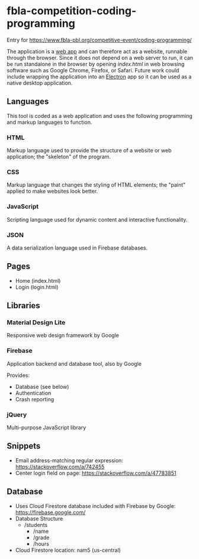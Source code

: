 # fbla-competition-coding-programming
 Entry for https://www.fbla-pbl.org/competitive-event/coding-programming/

The application is a [web app](https://en.wikipedia.org/wiki/Web_application) and can therefore act as a website, runnable through the browser. Since it does not depend on a web server to run, it can be run standalone in the browser by opening *index.html* in web browsing software such as Google Chrome, Firefox, or Safari. Future work could include wrapping the application into an [Electron](https://electronjs.org/) app so it can be used as a native desktop application.

## Languages

This tool is coded as a web application and uses the following programming and markup languages to function.

### HTML
Markup language used to provide the structure of a website or web application; the "skeleton" of the program.

### CSS
Markup language that changes the styling of HTML elements; the "paint" applied to make websites look better.

### JavaScript
Scripting language used for dynamic content and interactive functionality.

### JSON
A data serialization language used in Firebase databases.

## Pages

 - Home (index.html)
 - Login (login.html)

## Libraries

### Material Design Lite
Responsive web design framework by Google

### Firebase
Application backend and database tool, also by Google

Provides:
- Database (see below)
- Authentication
- Crash reporting

### jQuery
Multi-purpose JavaScript library

## Snippets

 - Email address-matching regular expression: https://stackoverflow.com/a/742455
 - Center login field on page: https://stackoverflow.com/a/47783851

## Database

 - Uses Cloud Firestore database included with Firebase by Google: https://firebase.google.com/
 - Database Structure
   - /students
     - /name
     - /grade
     - /hours
 - Cloud Firestore location: nam5 (us-central)
